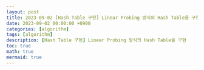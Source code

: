 ```yaml
---
layout: post
title: 2023-09-02 [Hash Table 구현] Linear Probing 방식의 Hash Table을 구현
date: 2023-09-02 00:00:00 +0900
categories: [algorithm]
tags: [algorithm]
description: [Hash Table 구현] Linear Probing 방식의 Hash Table을 구현
toc: true
math: true
mermaid: true
---
```

